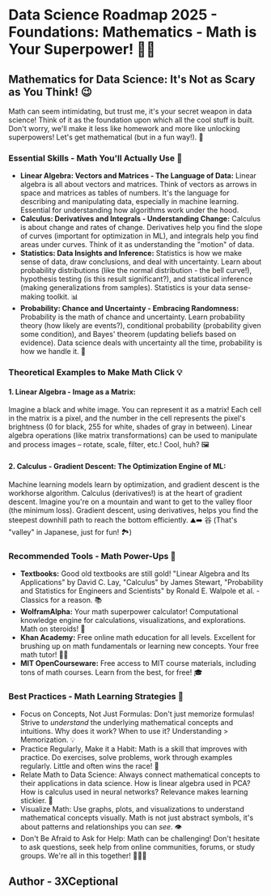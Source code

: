 # Data Science Roadmap 2025 - Foundations: Mathematics - Math is Your Superpower! 🦸‍♀️

## Mathematics for Data Science: It's Not as Scary as You Think! 😉

Math can seem intimidating, but trust me, it's your secret weapon in data science! Think of it as the foundation upon which all the cool stuff is built.  Don't worry, we'll make it less like homework and more like unlocking superpowers! Let's get mathematical (but in a fun way!). 🧮

### Essential Skills - Math You'll Actually Use 🚀

*   **Linear Algebra: Vectors and Matrices - The Language of Data:**  Linear algebra is all about vectors and matrices. Think of vectors as arrows in space and matrices as tables of numbers.  It's the language for describing and manipulating data, especially in machine learning.  Essential for understanding how algorithms work under the hood.
*   **Calculus: Derivatives and Integrals - Understanding Change:** Calculus is about change and rates of change. Derivatives help you find the slope of curves (important for optimization in ML), and integrals help you find areas under curves.  Think of it as understanding the "motion" of data.
*   **Statistics: Data Insights and Inference:** Statistics is how we make sense of data, draw conclusions, and deal with uncertainty.  Learn about probability distributions (like the normal distribution - the bell curve!), hypothesis testing (is this result significant?), and statistical inference (making generalizations from samples).  Statistics is your data sense-making toolkit. 📊
*   **Probability: Chance and Uncertainty - Embracing Randomness:** Probability is the math of chance and uncertainty.  Learn probability theory (how likely are events?), conditional probability (probability given some condition), and Bayes' theorem (updating beliefs based on evidence).  Data science deals with uncertainty all the time, probability is how we handle it. 🎲

### Theoretical Examples to Make Math Click 💡

#### 1. Linear Algebra - Image as a Matrix:

Imagine a black and white image. You can represent it as a matrix! Each cell in the matrix is a pixel, and the number in the cell represents the pixel's brightness (0 for black, 255 for white, shades of gray in between). Linear algebra operations (like matrix transformations) can be used to manipulate and process images – rotate, scale, filter, etc.!  Cool, huh? 🖼️

#### 2. Calculus - Gradient Descent: The Optimization Engine of ML:

Machine learning models learn by optimization, and gradient descent is the workhorse algorithm.  Calculus (derivatives!) is at the heart of gradient descent.  Imagine you're on a mountain and want to get to the valley floor (the minimum loss). Gradient descent, using derivatives, helps you find the steepest downhill path to reach the bottom efficiently. ⛰️➡️ 谷 (That's "valley" in Japanese, just for fun! 🏞️)

### Recommended Tools - Math Power-Ups 🧰

*   **Textbooks:** Good old textbooks are still gold! "Linear Algebra and Its Applications" by David C. Lay, "Calculus" by James Stewart, "Probability and Statistics for Engineers and Scientists" by Ronald E. Walpole et al. - Classics for a reason. 📚
*   **WolframAlpha:** Your math superpower calculator! Computational knowledge engine for calculations, visualizations, and explorations.  Math on steroids! 🚀
*   **Khan Academy:** Free online math education for all levels. Excellent for brushing up on math fundamentals or learning new concepts. Your free math tutor! 🧑‍🏫
*   **MIT OpenCourseware:** Free access to MIT course materials, including tons of math courses. Learn from the best, for free! 🎓

### Best Practices - Math Learning Strategies 🧠

*   Focus on Concepts, Not Just Formulas:  Don't just memorize formulas! Strive to *understand* the underlying mathematical concepts and intuitions.  Why does it work? When to use it? Understanding > Memorization. 💡
*   Practice Regularly, Make it a Habit: Math is a skill that improves with practice. Do exercises, solve problems, work through examples regularly.  Little and often wins the race! 🐢
*   Relate Math to Data Science:  Always connect mathematical concepts to their applications in data science. How is linear algebra used in PCA? How is calculus used in neural networks?  Relevance makes learning stickier. 🔗
*   Visualize Math: Use graphs, plots, and visualizations to understand mathematical concepts visually.  Math is not just abstract symbols, it's about patterns and relationships you can *see*. 👁️
*   Don't Be Afraid to Ask for Help: Math can be challenging! Don't hesitate to ask questions, seek help from online communities, forums, or study groups.  We're all in this together! 🧑‍🤝‍🧑

## Author - 3XCeptional
